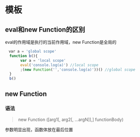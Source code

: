 # 模板

## eval和new Function的区别

eval的作用域是执行的当前作用域，new Function是全局的

```js
　var a = 'global scope'
  function b(){
       var a = 'local scope'
       eval('console.log(a)') //local scope
       ;(new Function('','console.log(a)'))() //global scope
  }
  b()
```





## new Function

### 语法

> ​	new Function ([arg1[, arg2[, ...argN]],] functionBody)

参数明显出现，函数体放在最后位置

